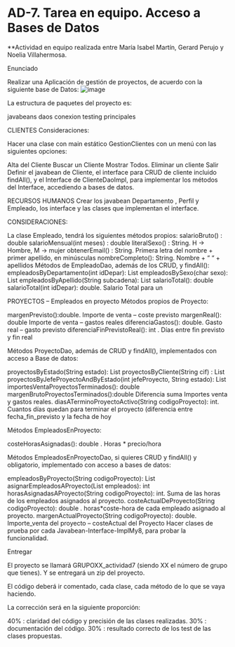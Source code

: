 # AD-7. Tarea en equipo. Acceso a Bases de Datos
**Actividad en equipo realizada entre María Isabel Martín, Gerard Perujo y Noelia Villahermosa.

Enunciado

Realizar una Aplicación de gestión de proyectos, de acuerdo con la siguiente base de Datos:
![image](https://github.com/user-attachments/assets/ff4932cf-237a-4fde-86d1-b1c6138a96f1)

La estructura de paquetes del proyecto es:

javabeans
daos
conexion
testing
principales
 

CLIENTES
Consideraciones:

Hacer una clase con main estático GestionClientes con un  menú con las siguientes opciones:

Alta del Cliente
Buscar un Cliente
Mostrar Todos.
Eliminar un cliente
Salir
Definir el javabean de Cliente, el interface para CRUD de cliente incluido findAll(), y el Interface de ClienteDaoImpl, para implementar los métodos del Interface, accediendo a bases de datos.

 

RECURSOS HUMANOS
Crear los javabean Departamento , Perfil y Empleado, los interface y las clases que implementan el interface.

CONSIDERACIONES:

La clase Empleado, tendrá los siguientes métodos propios:
salarioBruto() : double
salarioMensual(int meses) : double
literalSexo() : String. H -> Hombre, M -> mujer
obtenerEmail() : String. Primera letra del nombre + primer apellido, en minúsculas
nombreCompleto(): String. Nombre + “ “ + apellidos
Métodos de EmpleadoDao, además de los CRUD, y findAll():
empleadosByDepartamento(int idDepar): List<Empleado>
empleadosBySexo(char sexo): List<Empleado>
empleadosByApellido(String subcadena): List<Empleado>
salarioTotal(): double
salarioTotal(int idDepar): double. Salario Total para un
 

PROYECTOS – Empleados en proyecto
Métodos propios de Proyecto:

margenPrevisto():double. Importe de venta – coste previsto
margenReal(): double Importe de venta – gastos reales
diferenciaGastos(): double. Gasto real – gasto previsto
diferenciaFinPrevistoReal(): int . Días entre fin previsto y fin real
 

Métodos ProyectoDao, además de CRUD y findAll(), implementados con acceso a Base de datos:

proyectosByEstado(String estado): List<Proyecto>
proyectosByCliente(String cif) : List<Proyecto>
proyectosByJefeProyectoAndByEstado(int jefeProyecto, String estado): List<Proyecto>
importesVentaProyectosTerminados(): double
margenBrutoProyectosTerminados():double Diferencia suma Importes venta y gastos reales.
diasATerminoProyectoActivo(String codigoProyecto): int. Cuantos días quedan para terminar el proyecto (diferencia entre fecha_fin_previsto y la fecha de hoy
 

Métodos EmpleadosEnProyecto:

costeHorasAsignadas(): double . Horas * precio/hora
 

Métodos EmpleadosEnProyectoDao, si quieres  CRUD y findAll() y obligatorio, implementado con acceso a bases de datos:

empleadosByProyecto(String codigoProyecto): List<EmpleadosEnProyecto>
asignarEmpleadosAProyecto(List<EmpleadosEnProyecto> empleados): int
horasAsignadasAProyecto(String codigoProyecto): int. Suma de las horas de los empleados asignados al proyecto.
costeActualDeProyecto(String codigoProyecto): double . horas*coste-hora de cada empleado asignado al proyecto.
margenActualProyecto(String codigoProyecto): double. Importe_venta del proyecto – costeActual del Proyecto
Hacer clases de prueba por cada Javabean-Interface-ImplMy8, para probar la funcionalidad.

Entregar

El proyecto se llamará GRUPOXX_actividad7 (siendo XX el número de grupo que tienes). Y se entregará un zip del proyecto.

El código deberá ir comentado, cada clase, cada método de lo que se vaya haciendo.

La corrección será en la siguiente proporción:

40% : claridad del código y precisión de las clases realizadas.
30% : documentación del código.
30% : resultado correcto de los test de las clases propuestas.


